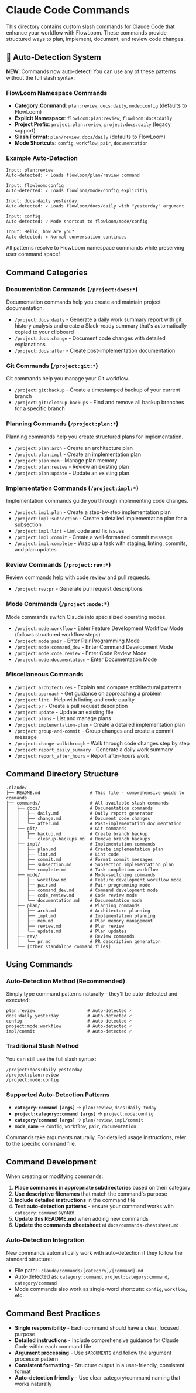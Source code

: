 # Claude Code Commands

This directory contains custom slash commands for Claude Code that enhance your workflow with FlowLoom. These commands provide structured ways to plan, implement, document, and review code changes.

## 🚀 Auto-Detection System

**NEW**: Commands now auto-detect! You can use any of these patterns without the full slash syntax:

### FlowLoom Namespace Commands
- **Category:Command**: `plan:review`, `docs:daily`, `mode:config` (defaults to FlowLoom)
- **Explicit Namespace**: `flowloom:plan:review`, `flowloom:docs:daily`
- **Project Prefix**: `project:plan:review`, `project:docs:daily` (legacy support)
- **Slash Format**: `plan/review`, `docs/daily` (defaults to FlowLoom)
- **Mode Shortcuts**: `config`, `workflow`, `pair`, `documentation`

### Example Auto-Detection
```
Input: plan:review
Auto-detected: ✓ Loads flowloom/plan/review command

Input: flowloom:config  
Auto-detected: ✓ Loads flowloom/mode/config explicitly

Input: docs:daily yesterday
Auto-detected: ✓ Loads flowloom/docs/daily with "yesterday" argument

Input: config
Auto-detected: ✓ Mode shortcut to flowloom/mode/config

Input: Hello, how are you?
Auto-detected: ✗ Normal conversation continues
```

All patterns resolve to FlowLoom namespace commands while preserving user command space!

## Command Categories

### Documentation Commands (`/project:docs:*`)

Documentation commands help you create and maintain project documentation.

- `/project:docs:daily` - Generate a daily work summary report with git history analysis and create a Slack-ready summary that's automatically copied to your clipboard
- `/project:docs:change` - Document code changes with detailed explanations
- `/project:docs:after` - Create post-implementation documentation

### Git Commands (`/project:git:*`)

Git commands help you manage your Git workflow.

- `/project:git:backup` - Create a timestamped backup of your current branch
- `/project:git:cleanup-backups` - Find and remove all backup branches for a specific branch

### Planning Commands (`/project:plan:*`)

Planning commands help you create structured plans for implementation.

- `/project:plan:arch` - Create an architecture plan
- `/project:plan:impl` - Create an implementation plan
- `/project:plan:mem` - Manage plan memory
- `/project:plan:review` - Review an existing plan
- `/project:plan:update` - Update an existing plan

### Implementation Commands (`/project:impl:*`)

Implementation commands guide you through implementing code changes.

- `/project:impl:plan` - Create a step-by-step implementation plan
- `/project:impl:subsection` - Create a detailed implementation plan for a subsection
- `/project:impl:lint` - Lint code and fix issues
- `/project:impl:commit` - Create a well-formatted commit message
- `/project:impl:complete` - Wrap up a task with staging, linting, commits, and plan updates

### Review Commands (`/project:rev:*`)

Review commands help with code review and pull requests.

- `/project:rev:pr` - Generate pull request descriptions

### Mode Commands (`/project:mode:*`)

Mode commands switch Claude into specialized operating modes.

- `/project:mode:workflow` - Enter Feature Development Workflow Mode (follows structured workflow steps)
- `/project:mode:pair` - Enter Pair Programming Mode
- `/project:mode:command_dev` - Enter Command Development Mode
- `/project:mode:code_review` - Enter Code Review Mode
- `/project:mode:documentation` - Enter Documentation Mode

### Miscellaneous Commands

- `/project:architectures` - Explain and compare architectural patterns
- `/project:approach` - Get guidance on approaching a problem
- `/project:lint` - Help with linting and code quality
- `/project:pr` - Create a pull request description
- `/project:update` - Update an existing file
- `/project:plans` - List and manage plans
- `/project:implementation-plan` - Create a detailed implementation plan
- `/project:group-and-commit` - Group changes and create a commit message
- `/project:change-walkthrough` - Walk through code changes step by step
- `/project:report_daily_summary` - Generate a daily work summary
- `/project:report_after_hours` - Report after-hours work

## Command Directory Structure

```
.claude/
├── README.md                   # This file - comprehensive guide to commands
├── commands/                   # All available slash commands
│   ├── docs/                   # Documentation commands
│   │   ├── daily.md            # Daily report generator
│   │   ├── change.md           # Document code changes
│   │   └── after.md            # Post-implementation documentation
│   ├── git/                    # Git commands
│   │   ├── backup.md           # Create branch backup
│   │   └── cleanup-backups.md  # Remove branch backups
│   ├── impl/                   # Implementation commands
│   │   ├── plan.md             # Create implementation plan
│   │   ├── lint.md             # Lint code
│   │   ├── commit.md           # Format commit messages
│   │   ├── subsection.md       # Subsection implementation plan
│   │   └── complete.md         # Task completion workflow
│   ├── mode/                   # Mode-switching commands
│   │   ├── workflow.md         # Feature development workflow mode
│   │   ├── pair.md             # Pair programming mode
│   │   ├── command_dev.md      # Command development mode
│   │   ├── code_review.md      # Code review mode
│   │   └── documentation.md    # Documentation mode
│   ├── plan/                   # Planning commands
│   │   ├── arch.md             # Architecture planning
│   │   ├── impl.md             # Implementation planning
│   │   ├── mem.md              # Plan memory management
│   │   ├── review.md           # Plan review
│   │   └── update.md           # Plan updates
│   ├── rev/                    # Review commands
│   │   └── pr.md               # PR description generation
│   └── [other standalone command files]
```

## Using Commands

### Auto-Detection Method (Recommended)
Simply type command patterns naturally - they'll be auto-detected and executed:

```
plan:review                    # Auto-detected ✓
docs:daily yesterday           # Auto-detected ✓  
config                         # Auto-detected ✓
project:mode:workflow          # Auto-detected ✓
impl/commit                    # Auto-detected ✓
```

### Traditional Slash Method
You can still use the full slash syntax:

```
/project:docs:daily yesterday
/project:plan:review
/project:mode:config
```

### Supported Auto-Detection Patterns
- **`category:command [args]`** → `plan:review`, `docs:daily today`
- **`project:category:command [args]`** → `project:mode:config` 
- **`category/command [args]`** → `plan/review`, `impl/commit`
- **`mode_name`** → `config`, `workflow`, `pair`, `documentation`

Commands take arguments naturally. For detailed usage instructions, refer to the specific command file.

## Command Development

When creating or modifying commands:

1. **Place commands in appropriate subdirectories** based on their category
2. **Use descriptive filenames** that match the command's purpose
3. **Include detailed instructions** in the command file
4. **Test auto-detection patterns** - ensure your command works with `category:command` syntax
5. **Update this README.md** when adding new commands
6. **Update the commands cheatsheet** at `docs/commands-cheatsheet.md`

### Auto-Detection Integration
New commands automatically work with auto-detection if they follow the standard structure:
- File path: `.claude/commands/[category]/[command].md`
- Auto-detected as: `category:command`, `project:category:command`, `category/command`
- Mode commands also work as single-word shortcuts: `config`, `workflow`, etc.

## Command Best Practices

- **Single responsibility** - Each command should have a clear, focused purpose
- **Detailed instructions** - Include comprehensive guidance for Claude Code within each command file
- **Argument processing** - Use `$ARGUMENTS` and follow the argument processor pattern
- **Consistent formatting** - Structure output in a user-friendly, consistent format
- **Auto-detection friendly** - Use clear category/command naming that works naturally